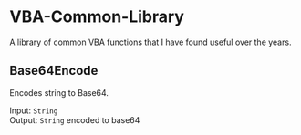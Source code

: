 # VBA-Common-Library
A library of common VBA functions that I have found useful over the years.

## Base64Encode
Encodes string to Base64.

Input: `String` 
<br>
Output: `String` encoded to base64


